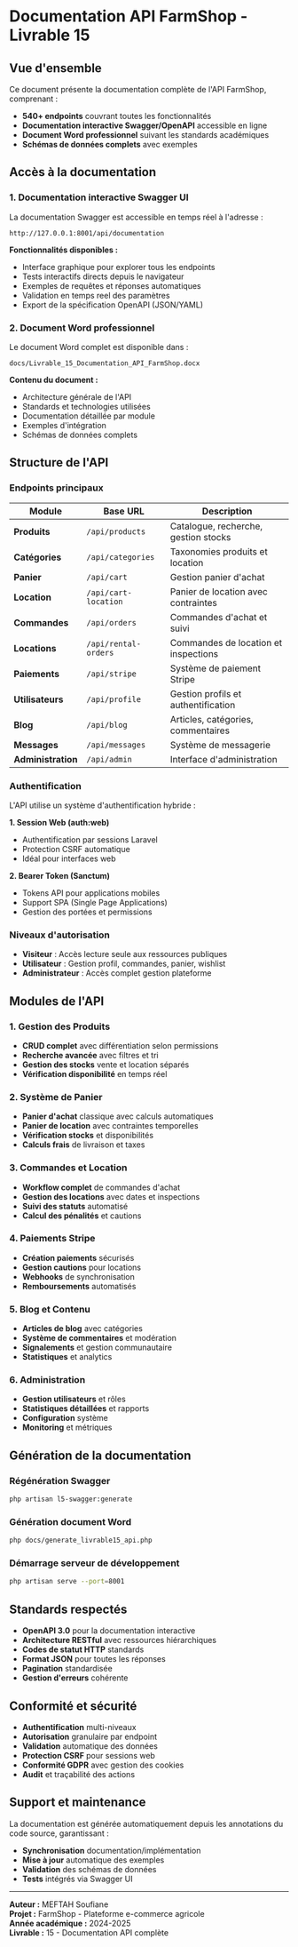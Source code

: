 # Documentation API FarmShop - Livrable 15

## Vue d'ensemble

Ce document présente la documentation complète de l'API FarmShop, comprenant :
- **540+ endpoints** couvrant toutes les fonctionnalités
- **Documentation interactive Swagger/OpenAPI** accessible en ligne
- **Document Word professionnel** suivant les standards académiques
- **Schémas de données complets** avec exemples

## Accès à la documentation

### 1. Documentation interactive Swagger UI

La documentation Swagger est accessible en temps réel à l'adresse :
```
http://127.0.0.1:8001/api/documentation
```

**Fonctionnalités disponibles :**
- Interface graphique pour explorer tous les endpoints
- Tests interactifs directs depuis le navigateur
- Exemples de requêtes et réponses automatiques
- Validation en temps reel des paramètres
- Export de la spécification OpenAPI (JSON/YAML)

### 2. Document Word professionnel

Le document Word complet est disponible dans :
```
docs/Livrable_15_Documentation_API_FarmShop.docx
```

**Contenu du document :**
- Architecture générale de l'API
- Standards et technologies utilisées
- Documentation détaillée par module
- Exemples d'intégration
- Schémas de données complets

## Structure de l'API

### Endpoints principaux

| Module | Base URL | Description |
|--------|----------|-------------|
| **Produits** | `/api/products` | Catalogue, recherche, gestion stocks |
| **Catégories** | `/api/categories` | Taxonomies produits et location |
| **Panier** | `/api/cart` | Gestion panier d'achat |
| **Location** | `/api/cart-location` | Panier de location avec contraintes |
| **Commandes** | `/api/orders` | Commandes d'achat et suivi |
| **Locations** | `/api/rental-orders` | Commandes de location et inspections |
| **Paiements** | `/api/stripe` | Système de paiement Stripe |
| **Utilisateurs** | `/api/profile` | Gestion profils et authentification |
| **Blog** | `/api/blog` | Articles, catégories, commentaires |
| **Messages** | `/api/messages` | Système de messagerie |
| **Administration** | `/api/admin` | Interface d'administration |

### Authentification

L'API utilise un système d'authentification hybride :

**1. Session Web (auth:web)**
- Authentification par sessions Laravel
- Protection CSRF automatique
- Idéal pour interfaces web

**2. Bearer Token (Sanctum)**
- Tokens API pour applications mobiles
- Support SPA (Single Page Applications)
- Gestion des portées et permissions

### Niveaux d'autorisation

- **Visiteur** : Accès lecture seule aux ressources publiques
- **Utilisateur** : Gestion profil, commandes, panier, wishlist
- **Administrateur** : Accès complet gestion plateforme

## Modules de l'API

### 1. Gestion des Produits
- **CRUD complet** avec différentiation selon permissions
- **Recherche avancée** avec filtres et tri
- **Gestion des stocks** vente et location séparés
- **Vérification disponibilité** en temps réel

### 2. Système de Panier
- **Panier d'achat** classique avec calculs automatiques
- **Panier de location** avec contraintes temporelles
- **Vérification stocks** et disponibilités
- **Calculs frais** de livraison et taxes

### 3. Commandes et Location
- **Workflow complet** de commandes d'achat
- **Gestion des locations** avec dates et inspections
- **Suivi des statuts** automatisé
- **Calcul des pénalités** et cautions

### 4. Paiements Stripe
- **Création paiements** sécurisés
- **Gestion cautions** pour locations
- **Webhooks** de synchronisation
- **Remboursements** automatisés

### 5. Blog et Contenu
- **Articles de blog** avec catégories
- **Système de commentaires** et modération
- **Signalements** et gestion communautaire
- **Statistiques** et analytics

### 6. Administration
- **Gestion utilisateurs** et rôles
- **Statistiques détaillées** et rapports
- **Configuration** système
- **Monitoring** et métriques

## Génération de la documentation

### Régénération Swagger
```bash
php artisan l5-swagger:generate
```

### Génération document Word
```bash
php docs/generate_livrable15_api.php
```

### Démarrage serveur de développement
```bash
php artisan serve --port=8001
```

## Standards respectés

- **OpenAPI 3.0** pour la documentation interactive
- **Architecture RESTful** avec ressources hiérarchiques
- **Codes de statut HTTP** standards
- **Format JSON** pour toutes les réponses
- **Pagination** standardisée
- **Gestion d'erreurs** cohérente

## Conformité et sécurité

- **Authentification** multi-niveaux
- **Autorisation** granulaire par endpoint
- **Validation** automatique des données
- **Protection CSRF** pour sessions web
- **Conformité GDPR** avec gestion des cookies
- **Audit** et traçabilité des actions

## Support et maintenance

La documentation est générée automatiquement depuis les annotations du code source, garantissant :
- **Synchronisation** documentation/implémentation
- **Mise à jour** automatique des exemples
- **Validation** des schémas de données
- **Tests** intégrés via Swagger UI

---

**Auteur :** MEFTAH Soufiane  
**Projet :** FarmShop - Plateforme e-commerce agricole  
**Année académique :** 2024-2025  
**Livrable :** 15 - Documentation API complète
